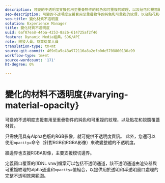 ```yaml
---
description: 可變的不透明度支援套用至重疊物件的純色和可重複的紋理，以及貼花和視窗覆蓋材質。
seo-description: 可變的不透明度支援套用至重疊物件的純色和可重複的紋理，以及貼花和視窗覆蓋材質。
seo-title: 變化材質不透明度
solution: Experience Manager
title: 變化材質不透明度
uuid: 6af07ea8-44ba-4253-8a26-614725af2f46
feature: Dynamic Media經典，SDK/API
role: 開發人員，商業從業人員
translation-type: tm+mt
source-git-commit: 469d1a5c43a972116a8a2efb0de5708800130a99
workflow-type: tm+mt
source-wordcount: '171'
ht-degree: 0%

---
```



# 變化的材料不透明度{#varying-material-opacity}

可變的不透明度支援套用至重疊物件的純色和可重複的紋理，以及貼花和視窗覆蓋材質。

只需使用具有Alpha色版的RGB影像，就可提供不透明度資訊。 此外，您還可以使用`opacity=`命令（針對RGB和RGBA影像）來改變整體的不透明度。

牆邊界也支援RGBA影像，主要支援模切邊界。

定義窗口覆蓋的[!DNL vnw]檔案可以包括不透明通道，該不透明通道由渲染器與可重複紋理的alpha通道和`opacity=`值組合，以提供用於透明和半透明窗口處理的完整不透明效果範圍。
